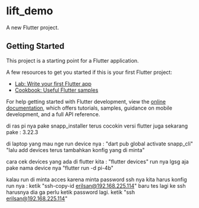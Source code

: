 # lift_demo

A new Flutter project.

## Getting Started

This project is a starting point for a Flutter application.

A few resources to get you started if this is your first Flutter project:

- [Lab: Write your first Flutter app](https://docs.flutter.dev/get-started/codelab)
- [Cookbook: Useful Flutter samples](https://docs.flutter.dev/cookbook)

For help getting started with Flutter development, view the
[online documentation](https://docs.flutter.dev/), which offers tutorials,
samples, guidance on mobile development, and a full API reference.

di ras pi nya pake snapp_installer  terus cocokin versi flutter juga sekarang pake : 3.22.3

di laptop yang mau nge run device nya :
"dart pub global activate snapp_cli"
"lalu add devices terus tambahkan konfig yang di minta"

cara cek devices yang ada di flutter kita  :
"flutter devices"
run nya lgsg aja pake nama device nya
"flutter run -d pi-4b"

kalau run di minta acces karena minta password ssh nya kita harus konfig run nya :
 ketik "ssh-copy-id erilsan@192.168.225.114"
baru tes lagi ke ssh harusnya dia ga perlu ketik password lagi.
 ketik "ssh erilsan@192.168.225.114"
